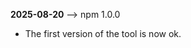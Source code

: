 **2025-08-20**                                                  --> npm 1.0.0
* The first version of the tool is now ok.